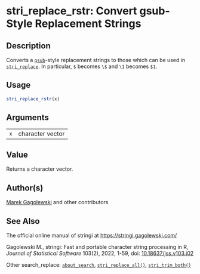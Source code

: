# stri_replace_rstr: Convert gsub-Style Replacement Strings

## Description

Converts a [`gsub`](https://stat.ethz.ch/R-manual/R-devel/library/base/help/gsub.html)-style replacement strings to those which can be used in [`stri_replace`](stri_replace.md). In particular, `$` becomes `\$` and `\1` becomes `$1`.

## Usage

``` r
stri_replace_rstr(x)
```

## Arguments

|     |                  |
|-----|------------------|
| `x` | character vector |

## Value

Returns a character vector.

## Author(s)

[Marek Gagolewski](https://www.gagolewski.com/) and other contributors

## See Also

The official online manual of <span class="pkg">stringi</span> at <https://stringi.gagolewski.com/>

Gagolewski M., <span class="pkg">stringi</span>: Fast and portable character string processing in R, *Journal of Statistical Software* 103(2), 2022, 1-59, doi: [10.18637/jss.v103.i02](https://doi.org/10.18637/jss.v103.i02)

Other search_replace: [`about_search`](about_search.md), [`stri_replace_all()`](stri_replace.md), [`stri_trim_both()`](stri_trim.md)
